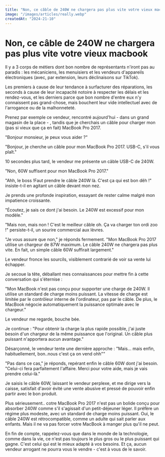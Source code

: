 ```yaml
---
title: "Non, ce câble de 240W ne chargera pas plus vite votre vieux macbook"
image: "/images/articles/really.webp"
createdAt: "2024-21-10"
---
```


# Non, ce câble de 240W ne chargera pas plus vite votre vieux macbook

Il y a 3 corps de métiers dont bon nombre de représentants n'iront pas au paradis : les mécaniciens, les menuisiers et les vendeurs d'appareils électroniques (avec, par extension, leurs déclinaisons sur TikTok).

Les premiers à cause de leur tendance à surfacturer des réparations, les seconds à cause de leur incapacité notoire à respecter les délais et les rendez-vous, et les derniers parce que bon nombre d'entre eux n'y connaissent pas grand-chose, mais bouchent leur vide intellectuel avec de l'arrogance ou de la malhonneteté.

Prenez par exemple ce vendeur, rencontré aujourd'hui - dans un grand magasin de la place - , tandis que je cherchais un câble pour charger mon (pas si vieux que ça en fait) MacBook Pro 2017.

"Bonjour monsieur, je peux vous aider ?"

"Bonjour, je cherche un câble pour mon MacBook Pro 2017. USB-C, s'il vous plaît."

10 secondes plus tard, le vendeur me présente un câble USB-C de 240W.

"Non, 60W suffisent pour mon MacBook Pro 2017."

"Ahh, le boss !Faut prendre le câble 240W là. C'est ça qui est bon dêh !" insiste-t-il en agitant un câble devant mon nez.

Je prends une profonde inspiration, essayant de rester calme malgré mon impatience croissante.

"Écoutez, je sais ce dont j'ai besoin. Le 240W est excessif pour mon modèle."

"Mais non, mais non ! C'est le meilleur câble oh. Ça va charger ton ordi zoo !" persiste-t-il, un sourire commercial aux lèvres.

"Je vous assure que non," je réponds fermement. "Mon MacBook Pro 2017 utilise un chargeur de 87W maximum. Le câble 240W ne chargera pas plus vite. En fait, un simple câble 60W suffirait largement."

Le vendeur fronce les sourcils, visiblement contrarié de voir sa vente lui échapper.

Je secoue la tête, déballant mes connaissances pour mettre fin à cette conversation qui s'éternise :

"Mon MacBook n'est pas conçu pour supporter une charge de 240W. Il utilise un standard de charge moins puissant. La vitesse de charge est limitée par le contrôleur interne de l'ordinateur, pas par le câble. De plus, le MacBook négocie automatiquement la puissance optimale avec le chargeur."

Le vendeur me regarde, bouche bée.

Je continue : "Pour obtenir la charge la plus rapide possible, j'ai juste besoin d'un chargeur de la même puissance que l'original. Un câble plus puissant n'apportera aucun avantage."

Désarçonné, le vendeur tente une dernière approche : "Mais... mais enfin, habituellement, bon..nous c'est ça on vend ohh""

"Pas dans ce cas," je réponds, repérant enfin le câble 60W dont j'ai besoin. "Celui-ci fera parfaitement l'affaire. Merci pour votre aide, mais je vais prendre celui-là."

Je saisis le câble 60W, laissant le vendeur perplexe, et me dirige vers la caisse, satisfait d'avoir évité une vente abusive et pressé de pouvoir enfin partir avec le bon produit.

Plus sérieusement.. cotre MacBook Pro 2017 n'est pas un bolide conçu pour absorber 240W comme s'il s'agissait d'un petit-déjeuner léger. Il préfère un régime plus modeste, avec un standard de charge moins puissant. Oui, le câble 240W est rétrocompatible, comme un adulte qui sait parler aux enfants. Mais il ne va pas forcer votre MacBook à manger plus qu'il ne peut.

En fin de compte, rappelez-vous que dans le monde de la technologie, comme dans la vie, ce n'est pas toujours le plus gros ou le plus puissant qui gagne. C'est celui qui est le mieux adapté à vos besoins.
Et ça, aucun vendeur arrogant ne pourra vous le vendre - c'est à vous de le savoir.
